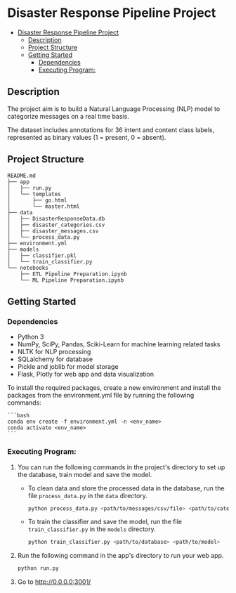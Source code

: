 # Disaster Response Pipeline Project

- [Disaster Response Pipeline Project](#disaster-response-pipeline-project)
  - [Description](#description)
  - [Project Structure](#project-structure)
  - [Getting Started](#getting-started)
    - [Dependencies](#dependencies)
    - [Executing Program:](#executing-program)

<a name="descripton"></a>
## Description

The project aim is to build a Natural Language Processing (NLP) model to categorize messages on a real time basis.

The dataset includes annotations for 36 intent and content class labels, represented as binary values (1 = present, 0 = absent).

<a name="project_structure"></a>
## Project Structure
```
README.md
├── app
│   ├── run.py
│   └── templates
│       ├── go.html
│       └── master.html
├── data
│   ├── DisasterResponseData.db
│   ├── disaster_categories.csv
│   ├── disaster_messages.csv
│   └── process_data.py
├── environment.yml
├── models
│   ├── classifier.pkl
│   └── train_classifier.py
└── notebooks
    ├── ETL Pipeline Preparation.ipynb
    └── ML Pipeline Preparation.ipynb
```

<a name="getting_started"></a>
## Getting Started

<a name="dependencies"></a>
### Dependencies
* Python 3
* NumPy, SciPy, Pandas, Sciki-Learn for machine learning related tasks
* NLTK for NLP processing
* SQLalchemy for database
* Pickle and joblib for model storage
* Flask, Plotly for web app and data visualization

To install the required packages, create a new environment and install the packages from the environment.yml file by running the following commands:
    
    ```bash
    conda env create -f environment.yml -n <env_name>
    conda activate <env_name>
    ```

<a name="execution"></a>
### Executing Program:
1. You can run the following commands in the project's directory to set up the database, train model and save the model.

    - To clean data and store the processed data in the database, run the file `process_data.py` in the `data` directory.
        ```bash
        python process_data.py <path/to/messages/csv/file> <path/to/categories/csv/file> <path/to/database>
        ```
    - To train the classifier and save the model, run the file `train_classifier.py` in the `models` directory.
        ```bash
        python train_classifier.py <path/to/database> <path/to/model>
        ```

2. Run the following command in the app's directory to run your web app.
    ```bash
    python run.py
    ```

4. Go to http://0.0.0.0:3001/
